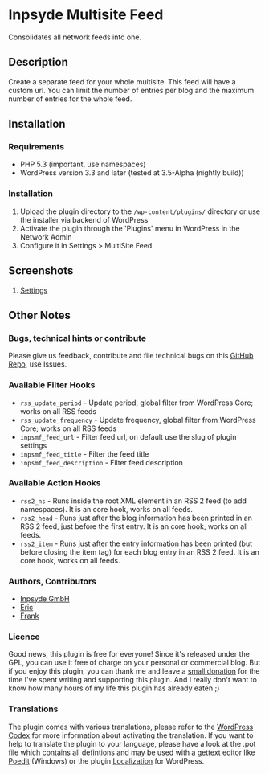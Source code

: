 # Inpsyde Multisite Feed
Consolidates all network feeds into one.

## Description
Create a separate feed for your whole multisite. This feed will have a custom url. You can limit the number of entries per blog and the maximum number of entries for the whole feed.

## Installation
### Requirements
 * PHP 5.3 (important, use namespaces)
 * WordPress version 3.3 and later (tested at 3.5-Alpha (nightly build))

### Installation
 1. Upload the plugin directory to the `/wp-content/plugins/` directory or use the installer via backend of WordPress
 1. Activate the plugin through the 'Plugins' menu in WordPress in the Network Admin
 1. Configure it in Settings > MultiSite Feed

## Screenshots
 1. [Settings](https://github.com/inpsyde/WP-Multisite-Feed/blob/master/screenshot-1.png)

## Other Notes
### Bugs, technical hints or contribute
Please give us feedback, contribute and file technical bugs on this [GitHub Repo](https://github.com/inpsyde/WP-Multisite-Feed), use Issues.

### Available Filter Hooks
 * `rss_update_period` - Update period, global filter from WordPress Core; works on all RSS feeds
 * `rss_update_frequency` - Update frequency,  global filter from WordPress Core; works on all RSS feeds
 * `inpsmf_feed_url` - Filter feed url, on default use the slug of plugin settings
 * `inpsmf_feed_title` - Filter the feed title
 * `inpsmf_feed_description` - Filter feed description

### Available Action Hooks
 * `rss2_ns` - Runs inside the root XML element in an RSS 2 feed (to add namespaces). It is an core hook, works on all feeds.
 * `rss2_head` - Runs just after the blog information has been printed in an RSS 2 feed, just before the first entry. It is an core hook, works on all feeds.
 * `rss2_item` - Runs just after the entry information has been printed (but before closing the item tag) for each blog entry in an RSS 2 feed. It is an core hook, works on all feeds.

### Authors, Contributors
 * [Inpsyde GmbH](https://github.com/inpsyde)
 * [Eric](https://github.com/eteubert)
 * [Frank](https://github.com/bueltge)

### Licence
Good news, this plugin is free for everyone! Since it's released under the GPL, you can use it free of charge on your personal or commercial blog. But if you enjoy this plugin, you can thank me and leave a [small donation](https://www.paypal.com/cgi-bin/webscr?cmd=_s-xclick&hosted_button_id=6069955 "Paypal Donate link") for the time I've spent writing and supporting this plugin. And I really don't want to know how many hours of my life this plugin has already eaten ;)

### Translations
The plugin comes with various translations, please refer to the [WordPress Codex](http://codex.wordpress.org/Installing_WordPress_in_Your_Language "Installing WordPress in Your Language") for more information about activating the translation. If you want to help to translate the plugin to your language, please have a look at the .pot file which contains all defintions and may be used with a [gettext](http://www.gnu.org/software/gettext/) editor like [Poedit](http://www.poedit.net/) (Windows) or the plugin [Localization](http://wordpress.org/extend/plugins/codestyling-localization/) for WordPress.
